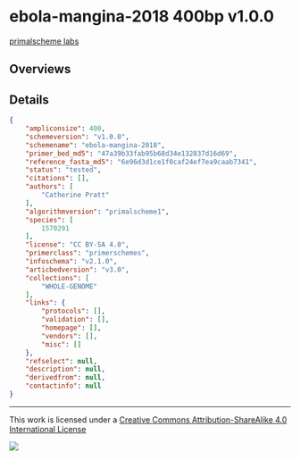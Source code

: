 # ebola-mangina-2018 400bp v1.0.0

[primalscheme labs](https://labs.primalscheme.com/detail/ebola-mangina-2018/400/v1.0.0)

## Overviews

## Details

```json
{
    "ampliconsize": 400,
    "schemeversion": "v1.0.0",
    "schemename": "ebola-mangina-2018",
    "primer_bed_md5": "47a39b33fab95b68d34e132837d16d69",
    "reference_fasta_md5": "6e96d3d1ce1f0caf24ef7ea9caab7341",
    "status": "tested",
    "citations": [],
    "authors": [
        "Catherine Pratt"
    ],
    "algorithmversion": "primalscheme1",
    "species": [
        1570291
    ],
    "license": "CC BY-SA 4.0",
    "primerclass": "primerschemes",
    "infoschema": "v2.1.0",
    "articbedversion": "v3.0",
    "collections": [
        "WHOLE-GENOME"
    ],
    "links": {
        "protocols": [],
        "validation": [],
        "homepage": [],
        "vendors": [],
        "misc": []
    },
    "refselect": null,
    "description": null,
    "derivedfrom": null,
    "contactinfo": null
}
```



------------------------------------------------------------------------

This work is licensed under a [Creative Commons Attribution-ShareAlike 4.0 International License](http://creativecommons.org/licenses/by-sa/4.0/) 

![](https://i.creativecommons.org/l/by-sa/4.0/88x31.png)